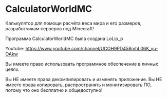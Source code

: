 # CalculatorWorldMC
Калькулятор для помощи расчёта веса мира и его размеров, разработчикам серверов под Minecraft!

Программа CalculatorWorldMC была создана LoLip_p

Youtube: https://www.youtube.com/channel/UCOH9PD458mhL06K_yu-OAkw

Вы имеете право использовать программное обеспечение в личных целях.
 
Вы НЕ имеете права декомпилировать и изменять приложение. 
Вы НЕ имеете права копировать, распространять и монитизировать ПО,
потому что оно бесплатно и общедоступно!
